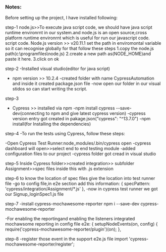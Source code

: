 ### Notes:

Before setting up the project, I have installed following:

step-1
node.js>>To execute java script code, we should have java script runtime environrnt in our system.and 
node.js is an open source,cross platform runtime environrnt which is useful for run our javascript code.
script code.
Node.js version >> v20.11.1
set the path in enviromontal variable so it can recognise globally for that follow these steps
1.copy the node.js path(c:\programfiles\node.js) 
2.create a new path as(NODE_HOME)and paste it here.
3.click on ok

step-2
-Installed visual studio(editor for java script)
- npm version  >> 10.2.4
-created folder with name CypressAutomation and inside it created package.json file
-now open our folder in our visual stidos so can start writing the script.

step-3
- Cypress >> installed via npm
-npm install cypress --save-dev(connecting to npm and give latest cypress version)
-cypress version entry got created in pakage.json("cypress": "^13.7.0")
-npm install(for Installing the dependencies)

step-4
-To run the tests using Cypress, follow these steps:

-Open Cypress Test Runner:node_modules/.bin/cypress open
-cypress dashboard will open>>select end to end testing module
-added configuration files to our project
-cypress folder got cread in visual studio

step-5 Inside Cypress folder>>created integration>> subfolder Assignment>>spec files inside this with .js extension

step-6 to know the location of spec files give the location into test runner file
-go to config file,in e2e section add this information: { 
    specPattern: 'cypress/integration/Assignment/*.js'
                        },
-now in cypress test runner we got our Signup_loginSpec1.js file
                    
step-7
-install cypress-mochawesome-reporter
npm i --save-dev cypress-mochawesome-reporter

-For enabling the reportingand enabling the listeners integrated mochawsome reporting in config file
e2e: {
    setupNodeEvents(on, config) {
      require('cypress-mochawesome-reporter/plugin')(on);
    },

step-8
-register those event in the support e2e.js file
import 'cypress-mochawesome-reporter/register';

